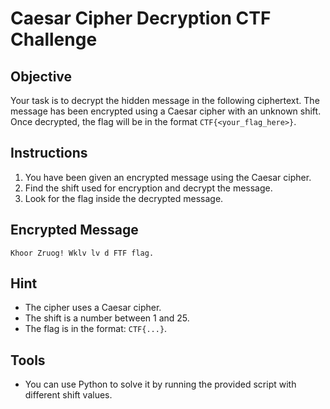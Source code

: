 # Caesar Cipher Decryption CTF Challenge

## Objective
Your task is to decrypt the hidden message in the following ciphertext. The message has been encrypted using a Caesar cipher with an unknown shift. Once decrypted, the flag will be in the format `CTF{<your_flag_here>}`.

## Instructions
1. You have been given an encrypted message using the Caesar cipher.
2. Find the shift used for encryption and decrypt the message.
3. Look for the flag inside the decrypted message.

## Encrypted Message
`Khoor Zruog! Wklv lv d FTF flag.`

## Hint
- The cipher uses a Caesar cipher.
- The shift is a number between 1 and 25.
- The flag is in the format: `CTF{...}`.

## Tools
- You can use Python to solve it by running the provided script with different shift values.
